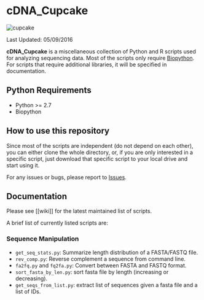 # cDNA_Cupcake

![cupcake](http://i87.photobucket.com/albums/k138/Elizabeth_Tseng/cupcake-778703_640_zpsonkeyb9w.png)

Last Updated: 05/09/2016

**cDNA_Cupcake** is a miscellaneous collection of Python and R scripts used for analyzing sequencing data. Most of the scripts only require [Biopython](http://biopython.org/wiki/Download). For scripts that require additional libraries, it will be specified in documentation.

## Python Requirements
* Python >= 2.7
* Biopython 

## How to use this repository

Since most of the scripts are independent (do not depend on each other), you can either clone the whole directory, or, if you are only interested in a specific script, just download that specific script to your local drive and start using it.

For any issues or bugs, please report to [Issues](https://github.com/Magdoll/cDNA_Cupcake/issues).

## Documentation

Please see [[wiki]] for the latest maintained list of scripts.

A brief list of currently listed scripts are:

### Sequence Manipulation
* `get_seq_stats.py`: Summarize length distribution of a FASTA/FASTQ file.
* `rev_comp.py`: Reverse complement a sequence from command line.
* `fa2fq.py` and `fq2fa.py`: Convert between FASTA and FASTQ format.
* `sort_fasta_by_len.py`: sort fasta file by length (increasing or decreasing).
* `get_seqs_from_list.py`: extract list of sequences given a fasta file and a list of IDs.

